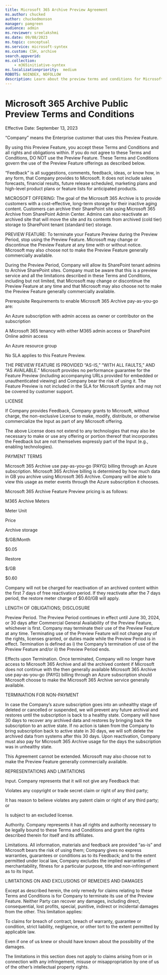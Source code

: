```yaml
---
title: Microsoft 365 Archive Preview Agreement
ms.author: chucked
author: chuckedmonson
manager: pamgreen
audience: admin
ms.reviewer: sreelakshmi
ms.date: 09/08/2023
ms.topic: conceptual
ms.service: microsoft-syntex
ms.custom: CSH, archive
search.appverid:
ms.collection:
    - m365initiative-syntex
ms.localizationpriority:  medium
ROBOTS: NOINDEX, NOFOLLOW
description: Learn about the preview terms and conditions for Microsoft 365 Archive.
---
```


# Microsoft 365 Archive Public Preview Terms and Conditions 

Effective Date:  September 13, 2023

“Company” means the Enterprise customer that uses this Preview Feature.

By using this Preview Feature, you accept these Terms and Conditions and all rights and obligations within.  If you do not agree to these Terms and Conditions, DO NOT use the Preview Feature.   These Terms and Conditions govern the use of the Preview Feature offerings as described below.

“Feedback” is all suggestions, comments, feedback, ideas, or know how, in any form, that Company provides to Microsoft.  It does not include sales forecasts, financial results, future release scheduled, marketing plans and high-level product plans or feature lists for anticipated products.

MICROSOFT OFFERING:  The goal of the Microsoft 365 Archive is to provide customers with a cost-effective, long-term storage for their inactive aging content. Customers can archive their SharePoint site using Microsoft 365 Archive from SharePoint Admin Center. Admins can also reactivate an archived site that will move the site and its contents from archived (cold tier) storage to SharePoint tenant (standard tier) storage.

PREVIEW FEATURE:  To terminate your Feature Preview during the Preview Period, stop using the Preview Feature. Microsoft may change or discontinue the Preview Feature at any time with or without notice.  Microsoft may also choose not to make the Preview Feature generally commercially available.

During the Preview Period, Company will allow its SharePoint tenant admins to Archive SharePoint sites. Company must be aware that this is a preview service and all the limitations described in these Terms and Conditions, including but not limited, that Microsoft may change or discontinue the Preview Feature at any time and that Microsoft may also choose not to make the Preview Feature generally commercially available.  

Prerequisite Requirements to enable Microsoft 365 Archive pay-as-you-go are:  

An Azure subscription with admin access as owner or contributor on the subscription

A Microsoft 365 tenancy with either M365 admin access or SharePoint Online admin access

An Azure resource group

No SLA applies to this Feature Preview.

THE PREVIEW FEATURE IS PROVIDED “AS-IS,” “WITH ALL FAULTS,” AND “AS AVAILABLE.”  Microsoft provides no performance guarantee for the Feature Preview (including accompanying URLs provided for embedded or unauthenticated viewing) and Company bear the risk of using it.  The Feature Preview is not included in the SLA for Microsoft Syntex and may not be covered by customer support.

LICENSE

If Company provides Feedback, Company grants to Microsoft, without charge, the non-exclusive License to make, modify, distribute, or otherwise commercialize the Input as part of any Microsoft offering.

The above License does not extend to any technologies that may also be necessary to make or use any offering or portion thereof that incorporates the Feedback but are not themselves expressly part of the Input (e.g., enabling technologies).  

PAYMENT TERMS

Microsoft 365 Archive use pay-as-you-go (PAYG) billing through an Azure subscription. Microsoft 365 Archive billing is determined by how much data in GB you archive using Microsoft 365 Archive. Company will be able to view this usage as meter events through the Azure subscription it chooses.  

Microsoft 365 Archive Feature Preview pricing is as follows: 

M365 Archive Meters 

Meter Unit 

Price  

Archive storage  

$/GB/Month 

$0.05  

Restore  

$/GB 

$0.60  


Company will not be charged for reactivation of an archived content within the first 7 days of free reactivation period. If they reactivate after the 7 days period, the restore meter charge of $0.60/GB will apply.  

LENGTH OF OBLIGATIONS; DISCLOSURE

Preview Period.  The Preview Period continues in effect until June 30, 2024, or 30 days after Commercial General Availability of the Preview Feature, whichever is first.  Company may terminate their use of the Preview Feature at any time.  Terminating use of the Preview Feature will not change any of the rights, licenses granted, or duties made while the Preview Period is in effect.  Termination is defined as i) the Company’s termination of use of the Preview Feature and/or ii) the Preview Period ends. 

Effects upon Termination.   Once terminated, Company will no longer have access to Microsoft 365 Archive and all the archived content if Microsoft does not continue with the then generally available Microsoft 365 Archive use pay-as-you-go (PAYG) billing through an Azure subscription should Microsoft choose to make the Microsoft 365 Archive service generally available.  

TERMINATION FOR NON-PAYMENT

In case the Company’s azure subscription goes into an unhealthy stage of deleted or cancelled or suspended, we will prevent any future archival and restores until the subscription is back to a healthy state. Company will have 30 days to recover any archived data and restores by bringing back the subscription to an active state. If no action is taken from the Company to bring subscription back to active state in 30 days, we will soft delete the archived data from systems after this 30 days. Upon reactivation, Company must also pay for Microsoft 365 Archive usage for the days the subscription was in unhealthy state.

This Agreement cannot be extended. Microsoft may also choose not to make the Preview Feature generally commercially available.

 REPRESENTATIONS AND LIMITATIONS

Input.  Company represents that it will not give any Feedback that:

Violates any copyright or trade secret claim or right of any third party;

It has reason to believe violates any patent claim or right of any third party; or

Is subject to an excluded license.

Authority.   Company represents it has all rights and authority necessary to be legally bound to these Terms and Conditions and grant the rights described therein for itself and its affiliates.  

Limitations.  All information, materials and feedback are provided “as-is” and Microsoft bears the risk of using them; Company gives no express warranties, guarantees or conditions as to its Feedback; and to the extent permitted under local law, Company excludes the implied warranties of merchantability, fitness for a particular purpose, title and non-infringement as to its Input.  

LIMITATIONS ON AND EXCLUSIONS OF REMEDIES AND DAMAGES 

Except as described herein, the only remedy for claims relating to these Terms and Conditions is for Company to terminate its use of the Preview Feature. Neither Party can recover any damages, including direct, consequential, lost profits, special, punitive, indirect or incidental damages from the other. This limitation applies: 

To claims for breach of contract, breach of warranty, guarantee or condition, strict liability, negligence, or other tort to the extent permitted by applicable law. 

Even if one of us knew or should have known about the possibility of the damages. 

The limitations in this section does not apply to claims arising from or in connection with any infringement, misuse or misappropriation by one of us of the other’s intellectual property rights.
